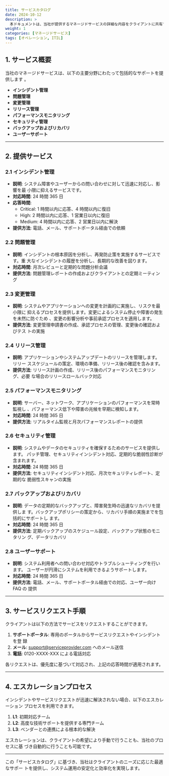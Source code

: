 ```yaml
---
title: サービスカタログ
date: 2024-10-12
description: >
  本ドキュメントは、当社が提供するマネージドサービスの詳細な内容をクライアントに共有するためのサービスカタログです。本カタログは、提供されるすべてのサービス項目とその詳細な説明を記載しています。
weight: 1
categories: [マネージドサービス]
tags: [オペレーション, ITIL]
---
```


## 1. サービス概要

当社のマネージドサービスは、以下の主要分野にわたって包括的なサポートを提供します
。

- **インシデント管理**
- **問題管理**
- **変更管理**
- **リリース管理**
- **パフォーマンスモニタリング**
- **セキュリティ管理**
- **バックアップおよびリカバリ**
- **ユーザーサポート**

---

## 2. 提供サービス

### 2.1 インシデント管理

- **説明**: システム障害やユーザーからの問い合わせに対して迅速に対応し、影響を最
  小限に抑えるサービスです。
- **対応時間**: 24 時間 365 日
- **応答時間**:
  - Critical: 1 時間以内に応答、4 時間以内に復旧
  - High: 2 時間以内に応答、1 営業日以内に復旧
  - Medium: 4 時間以内に応答、2 営業日以内に解決
- **提供方法**: 電話、メール、サポートポータル経由での依頼

### 2.2 問題管理

- **説明**: インシデントの根本原因を分析し、再発防止策を実施するサービスです。重
  大なインシデントの履歴を分析し、長期的な改善を図ります。
- **対応時間**: 月次レビューと定期的な問題分析会議
- **提供方法**: 問題管理レポートの作成およびクライアントとの定期ミーティング

### 2.3 変更管理

- **説明**: システムやアプリケーションへの変更を計画的に実施し、リスクを最小限に
  抑えるプロセスを提供します。変更によるシステム停止や障害の発生を未然に防ぐため
  、変更の影響分析や事前承認プロセスを適用します。
- **提供方法**: 変更管理申請書の作成、承認プロセスの管理、変更後の確認およびテス
  トの実施

### 2.4 リリース管理

- **説明**: アプリケーションやシステムアップデートのリリースを管理します。リリー
  ススケジュールの策定、環境の準備、リリース後の確認を含みます。
- **提供方法**: リリース計画の作成、リリース後のパフォーマンスモニタリング、必要
  な場合のリリースロールバック対応

### 2.5 パフォーマンスモニタリング

- **説明**: サーバー、ネットワーク、アプリケーションのパフォーマンスを常時監視し
  、パフォーマンス低下や障害の兆候を早期に検知します。
- **対応時間**: 24 時間 365 日
- **提供方法**: リアルタイム監視と月次パフォーマンスレポートの提供

### 2.6 セキュリティ管理

- **説明**: システムやデータのセキュリティを確保するためのサービスを提供します。
  パッチ管理、セキュリティインシデント対応、定期的な脆弱性診断が含まれます。
- **対応時間**: 24 時間 365 日
- **提供方法**: セキュリティインシデント対応、月次セキュリティレポート、定期的な
  脆弱性スキャンの実施

### 2.7 バックアップおよびリカバリ

- **説明**: データの定期的なバックアップと、障害発生時の迅速なリカバリを提供しま
  す。バックアップポリシーの策定から、リカバリ手順の実施までを包括的にサポートし
  ます。
- **対応時間**: 24 時間 365 日
- **提供方法**: 定期バックアップのスケジュール設定、バックアップ状態のモニタリン
  グ、データリカバリ

### 2.8 ユーザーサポート

- **説明**: システム利用者への問い合わせ対応やトラブルシューティングを行います。
  ユーザーが円滑にシステムを利用できるようサポートします。
- **対応時間**: 24 時間 365 日
- **提供方法**: 電話、メール、サポートポータル経由での対応、ユーザー向け FAQ の
  提供

---

## 3. サービスリクエスト手順

クライアントは以下の方法でサービスをリクエストすることができます。

1. **サポートポータル**: 専用のポータルからサービスリクエストやインシデントを登
   録
2. **メール**: support@serviceprovider.com へのメール送信
3. **電話**: 0120-XXXX-XXX による電話対応

各リクエストは、優先度に基づいて対応され、上記の応答時間が適用されます。

---

## 4. エスカレーションプロセス

インシデントやサービスリクエストが迅速に解決されない場合、以下のエスカレーション
プロセスを利用できます。

1. **L1**: 初期対応チーム
2. **L2**: 高度な技術サポートを提供する専門チーム
3. **L3**: ベンダーとの連携による根本的な解決

エスカレーションは、クライアントの希望により手動で行うことも、当社のプロセスに基
づき自動的に行うことも可能です。

---

この「サービスカタログ」に基づき、当社はクライアントのニーズに応じた最適なサポー
トを提供し、システム運用の安定化と効率化を実現します。

